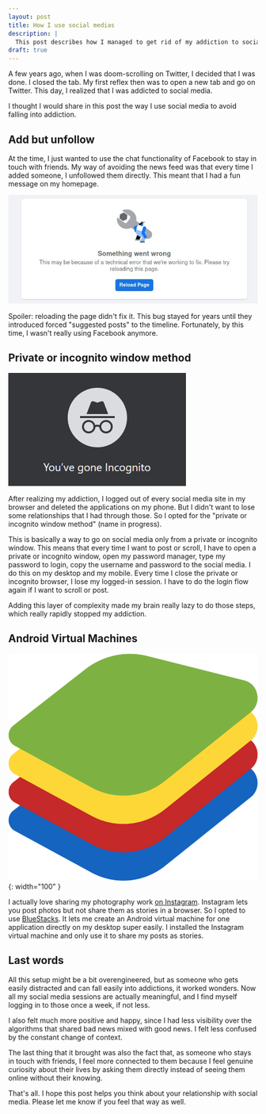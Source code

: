 ```yaml
---
layout: post
title: How I use social medias
description: | 
  This post describes how I managed to get rid of my addiction to social media without quitting it.
draft: true
---
```


A few years ago, when I was doom-scrolling on Twitter, I decided that I was done. I closed the tab. My first reflex then was to open a new tab and go on Twitter. This day, I realized that I was addicted to social media.

I thought I would share in this post the way I use social media to avoid falling into addiction.

## Add but unfollow

At the time, I just wanted to use the chat functionality of Facebook to stay in touch with friends. My way of avoiding the news feed was that every time I added someone, I unfollowed them directly. This meant that I had a fun message on my homepage.

![Facebook issue, something is wrong](/assets/facebook-issue.jpg)

Spoiler: reloading the page didn't fix it. This bug stayed for years until they introduced forced "suggested posts" to the timeline. Fortunately, by this time, I wasn't really using Facebook anymore.

## Private or incognito window method

![Browser incognito window](/assets/incognito.PNG)

After realizing my addiction, I logged out of every social media site in my browser and deleted the applications on my phone. But I didn't want to lose some relationships that I had through those. So I opted for the "private or incognito window method" (name in progress).

This is basically a way to go on social media only from a private or incognito window. This means that every time I want to post or scroll, I have to open a private or incognito window, open my password manager, type my password to login, copy the username and password to the social media. I do this on my desktop and my mobile.  Every time I close the private or incognito browser, I lose my logged-in session. I have to do the login flow again if I want to scroll or post.

Adding this layer of complexity made my brain really lazy to do those steps, which really rapidly stopped my addiction.

## Android Virtual Machines

![Bluestacks logo](/assets/BlueStacks_Logo.png){: width="100" }

I actually love sharing my photography work [on Instagram](https://www.instagram.com/totostache/). Instagram lets you post photos but not share them as stories in a browser. So I opted to use [BlueStacks](https://www.bluestacks.com/). It lets me create an Android virtual machine for one application directly on my desktop super easily. I installed the Instagram virtual machine and only use it to share my posts as stories.

## Last words

All this setup might be a bit overengineered, but as someone who gets easily distracted and can fall easily into addictions, it worked wonders. Now all my social media sessions are actually meaningful, and I find myself logging in to those once a week, if not less.

I also felt much more positive and happy, since I had less visibility over the algorithms that shared bad news mixed with good news. I felt less confused by the constant change of context.

The last thing that it brought was also the fact that, as someone who stays in touch with friends, I feel more connected to them because I feel genuine curiosity about their lives by asking them directly instead of seeing them online without their knowing.

That's all. I hope this post helps you think about your relationship with social media. Please let me know if you feel that way as well.